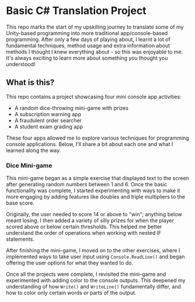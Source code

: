 # Basic C# Translation Project

This repo marks the start of my upskilling journey to translate some of my Unity-based programming into more traditional app/console-based programming. After only a few days of playing about, I learnt a lot of fundamental techniques, method usage and extra information about methods I thought I knew everything about - so this was enjoyable to me. It's always exciting to learn more about something you thought you understood!

## What is this?

This repo contains a project showcasing four mini console app activities:  
- A random dice-throwing mini-game with prizes  
- A subscription warning app  
- A fraudulent order searcher  
- A student exam grading app  

These four apps allowed me to explore various techniques for programming console applications. Below, I’ll share a bit about each one and what I learned along the way.

### Dice Mini-game

This mini-game began as a simple exercise that displayed text to the screen after generating random numbers between 1 and 6. Once the basic functionality was complete, I started experimenting with ways to make it more engaging by adding features like doubles and triple multipliers to the base score.

Originally, the user needed to score 14 or above to "win"; anything below meant losing. I then added a variety of silly prizes for when the player scored above or below certain thresholds. This helped me better understand the order of operations when working with nested IF statements.

After finishing the mini-game, I moved on to the other exercises, where I implemented ways to take user input using `Console.ReadLine()` and began offering the user options for what they wanted to do.

Once all the projects were complete, I revisited the mini-game and experimented with adding color to the console outputs. This deepened my understanding of how `Write()` and `WriteLine()` fundamentally differ, and how to color only certain words or parts of the output.
